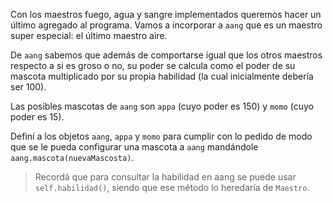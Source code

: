 Con los maestros fuego, agua y sangre implementados queremos hacer un último agregado al programa. Vamos a incorporar a `aang` que es un maestro super especial: el último maestro aire.

De `aang` sabemos que además de comportarse igual que los otros maestros respecto a si es groso o no, su poder se calcula como el poder de su mascota multiplicado por su propia habilidad (la cual inicialmente debería ser 100).

Las posibles mascotas de `aang` son `appa` (cuyo poder es 150) y `momo` (cuyo poder es 15).

Definí a los objetos `aang`, `appa` y `momo` para cumplir con lo pedido de modo que se le pueda configurar una mascota a `aang` mandándole `aang.mascota(nuevaMascosta)`.

> Recordá que para consultar la habilidad en aang se puede usar `self.habilidad()`, siendo que ese método lo heredaría de `Maestro`.